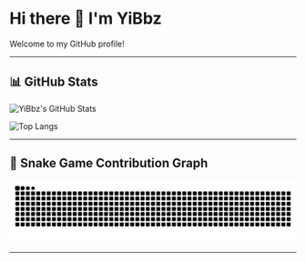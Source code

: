 # Hi there 👋 I'm YiBbz

Welcome to my GitHub profile!

---

## 📊 GitHub Stats

![YiBbz's GitHub Stats](https://github-readme-stats.vercel.app/api?username=YiBbz&show_icons=true&theme=radical)

![Top Langs](https://github-readme-stats.vercel.app/api/top-langs/?username=YiBbz&layout=compact&theme=radical)

---

## 🐍 Snake Game Contribution Graph

![snake svg](https://github.com/YiBbz/YiBbz/blob/output/github-contribution-grid-snake-dark.svg)



---


<!--
**YiBbz/YiBbz** is a ✨ _special_ ✨ repository because its `README.md` (this file) appears on your GitHub profile.

Here are some ideas to get you started:

- 🔭 I’m currently working on ...
- 🌱 I’m currently learning ...
- 👯 I’m looking to collaborate on ...
- 🤔 I’m looking for help with ...
- 💬 Ask me about ...
- 📫 How to reach me: ...
- 😄 Pronouns: ...
- ⚡ Fun fact: ...
-->
